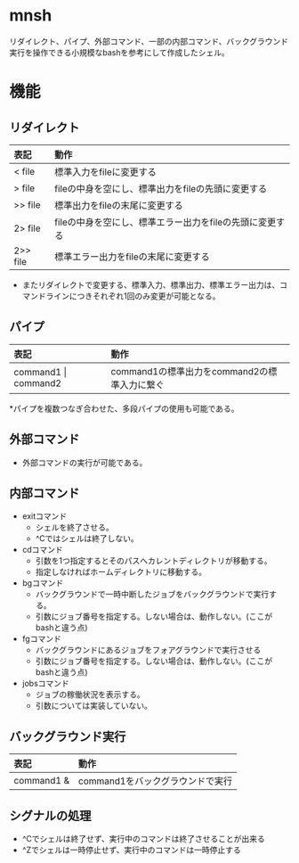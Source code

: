 # mnsh

リダイレクト、パイプ、外部コマンド、一部の内部コマンド、バックグラウンド実行を操作できる小規模なbashを参考にして作成したシェル。

# 機能

## リダイレクト
|表記       |動作                                                       |
|:----------|:----------------------------------------------------------|
|\< file    |標準入力をfileに変更する                                   |
|\> file    |fileの中身を空にし、標準出力をfileの先頭に変更する         |
|\>\> file  |標準出力をfileの末尾に変更する                             |
|2\> file   |fileの中身を空にし、標準エラー出力をfileの先頭に変更する   |
|2\>\> file |標準エラー出力をfileの末尾に変更する                       |

- またリダイレクトで変更する、標準入力、標準出力、標準エラー出力は、コマンドラインにつきそれぞれ1回のみ変更が可能となる。

## パイプ
|表記|動作|
|:---|:---|
|command1 \| command2|command1の標準出力をcommand2の標準入力に繋ぐ|

*パイプを複数つなぎ合わせた、多段パイプの使用も可能である。

## 外部コマンド

- 外部コマンドの実行が可能である。

## 内部コマンド
- exitコマンド
    - シェルを終了させる。
    - ^Cではシェルは終了しない。
- cdコマンド
    - 引数を1つ指定するとそのパスへカレントディレクトリが移動する。
    - 指定しなければホームディレクトリに移動する。
- bgコマンド
    - バックグラウンドで一時中断したジョブをバックグラウンドで実行する。
    - 引数にジョブ番号を指定する。しない場合は、動作しない。(ここがbashと違う点)
- fgコマンド
    - バックグラウンドにあるジョブをフォアグラウンドで実行させる
    - 引数にジョブ番号を指定する。しない場合は、動作しない。(ここがbashと違う点)
- jobsコマンド
    - ジョブの稼働状況を表示する。
    - 引数については実装していない。

## バックグラウンド実行
|表記|動作|
|:---|:---|
|command1 &|command1をバックグラウンドで実行|

## シグナルの処理
- ^Cでシェルは終了せず、実行中のコマンドは終了させることが出来る
- ^Zでシェルは一時停止せず、実行中のコマンドは一時停止する